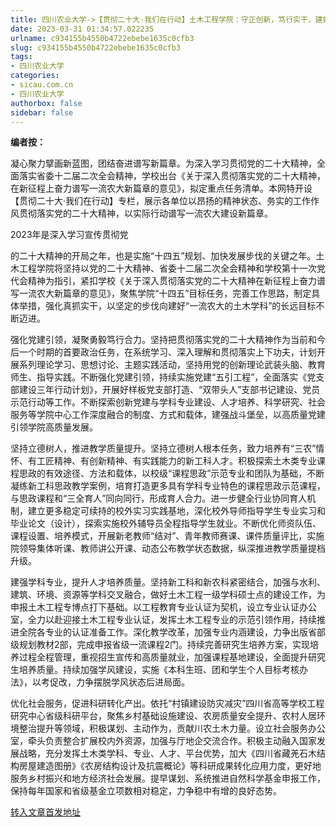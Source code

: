 ```yaml
---
title: 四川农业大学->【贯彻二十大·我们在行动】土木工程学院：守正创新，笃行实干，建好一流农大高质量土木学科 | sicau.com.cn
date: 2023-03-31 01:34:57.022235
urlname: c934155b4550b4722ebebe1635c0cfb3
slug: c934155b4550b4722ebebe1635c0cfb3
tags: 
- 四川农业大学
categories:
- sicau.com.cn
- 四川农业大学
authorbox: false
sidebar: false
---
```

**编者按：**

凝心聚力擘画新蓝图，团结奋进谱写新篇章。为深入学习贯彻党的二十大精神，全面落实省委十二届二次全会精神，学校出台《关于深入贯彻落实党的二十大精神，在新征程上奋力谱写一流农大新篇章的意见》，拟定重点任务清单。本网特开设【贯彻二十大·我们在行动】专栏，展示各单位以昂扬的精神状态、务实的工作作风贯彻落实党的二十大精神，以实际行动谱写一流农大建设新篇章。

2023年是深入学习宣传贯彻党
<!--more-->
的二十大精神的开局之年，也是实施“十四五”规划、加快发展步伐的关键之年。土木工程学院将坚持以党的二十大精神、省委十二届二次全会精神和学校第十一次党代会精神为指引，紧扣学校《关于深入贯彻落实党的二十大精神在新征程上奋力谱写一流农大新篇章的意见》，聚焦学院“十四五”目标任务，完善工作思路，制定具体举措，强化真抓实干，以坚定的步伐向建好“一流农大的土木学科”的长远目标不断迈进。

强化党建引领，凝聚勇毅笃行合力。坚持把贯彻落实党的二十大精神作为当前和今后一个时期的首要政治任务，在系统学习、深入理解和贯彻落实上下功夫，计划开展系列理论学习、思想讨论、主题实践活动，坚持用党的创新理论武装头脑、教育师生、指导实践。不断强化党建引领，持续实施党建“五引工程”，全面落实《党支部建设三年行动计划》，开展好样板党支部打造、“双带头人”支部书记建设、党员示范行动等工作。不断探索创新党建与学科专业建设、人才培养、科学研究、社会服务等学院中心工作深度融合的制度、方式和载体，建强战斗堡垒，以高质量党建引领学院高质量发展。

坚持立德树人，推进教学质量提升。坚持立德树人根本任务，致力培养有“三农”情怀、有工匠精神、有创新精神、有实践能力的新工科人才。积极探索土木类专业课程思政的有效途径、方法和载体，以校级“课程思政”示范专业和团队为基础，不断凝练新工科思政教学案例，培育打造更多具有学科专业特色的课程思政示范课程，与思政课程和“三全育人”同向同行，形成育人合力。进一步健全行业协同育人机制，建立更多稳定可续持的校外实习实践基地，深化校外导师指导学生专业实习和毕业论文（设计），探索实施校外辅导员全程指导学生就业。不断优化师资队伍、课程设置、培养模式，开展新老教师“结对”、青年教师赛课、课件质量评比，实施院领导集体听课、教师讲公开课、动态公布教学状态数据，纵深推进教学质量提档升级。

建强学科专业，提升人才培养质量。坚持新工科和新农科紧密结合，加强与水利、建筑、环境、资源等学科交叉融合，做好土木工程一级学科硕士点的建设工作，为申报土木工程专博点打下基础。以工程教育专业认证为契机，设立专业认证办公室，全力以赴迎接土木工程专业认证，发挥土木工程专业的示范引领作用，持续推进全院各专业的认证准备工作。深化教学改革，加强专业内涵建设，力争出版省部级规划教材2部，完成申报省级一流课程2门。持续完善研究生培养方案，实现培养过程全程管理，重视招生宣传和高质量就业，加强课程基地建设，全面提升研究生培养质量。持续加强学风建设，实施《本科生班、团和学生个人目标考核办法》，以考促改，力争摆脱学风状态后进局面。

优化社会服务，促进科研转化产出。依托“村镇建设防灾减灾”四川省高等学校工程研究中心省级科研平台，聚焦乡村基础设施建设、农房质量安全提升、农村人居环境整治提升等领域，积极谋划、主动作为，贡献川农土木力量。设立社会服务办公室，牵头负责整合扩展校内外资源，加强与厅地企交流合作。积极主动融入国家发展战略，充分发挥土木类学科、专业、人才、平台优势，加大《四川省藏羌石木结构房屋建造图册》《农房结构设计及抗震概论》等科研成果转化应用力度，更好地服务乡村振兴和地方经济社会发展。提早谋划、系统推进自然科学基金申报工作，保持每年国家和省级基金立项数相对稳定，力争稳中有增的良好态势。



[转入文章首发地址](https://news.sicau.edu.cn/info/1135/71628.htm)